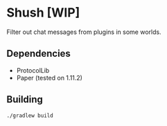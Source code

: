 # Shush [WIP]

Filter out chat messages from plugins in some worlds.

## Dependencies
- ProtocolLib
- Paper (tested on 1.11.2)

## Building
`./gradlew build`
